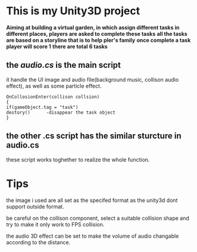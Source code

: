 # This is my Unity3D project
**Aiming at building a virtual garden, in which assign different tasks in different places, players are asked to complete these tasks**
**all the tasks are based on a storyline that is to help pler's family**
**once complete a task player will score 1**
**there are total 6 tasks**

## the *audio.cs* is the main script 

it handle the UI image and audio file(background music, collison audio effect), as well as some particle effect.

```
OnCollosionEnter(collison collsion)
{
if(gameObject.tag = "task")
destory()      -disappear the task object
}
```

## the other .cs script has the similar sturcture in audio.cs

these script works toghether to realize the whole function.


# Tips

the image i used are all set as the specifed format as the unity3d dont support outside format.

be careful on the collison component, select a suitable collision shape and try to make it only work to FPS collision.

the audio 3D effect can be set to make the volume of audio changable according to the distance.
